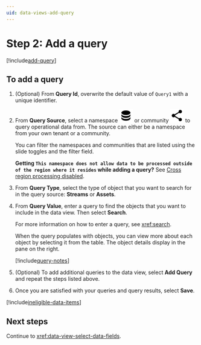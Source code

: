 ```yaml
---
uid: data-views-add-query
---
```


# Step 2: Add a query

[!include[add-query](_includes/add-query.md)]

## To add a query

1. (Optional) From **Query Id**, overwrite the default value of `Query1` with a unique identifier.

1. From **Query Source**, select a namespace ![namespace icon](../../_icons/default/database.svg) or community ![community icon](../../_icons/default/share-variant.svg) to query operational data from. The source can either be a namespace from your own tenant or a community.

   You can filter the namespaces and communities that are listed using the slide toggles and the filter field.

   **Getting `This namespace does not allow data to be processed outside of the region where it resides` while adding a query?** See [Cross region processing disabled](xref:data-view-troubleshooting#cross-region-processing-disabled).

1. From **Query Type**, select the type of object that you want to search for in the query source: **Streams** or **Assets**.

1. From **Query Value**, enter a query to find the objects that you want to include in the data view. Then select **Search**.

   For more information on how to enter a query, see <xref:search>.

   When the query populates with objects, you can view more about each object by selecting it from the table. The object details display in the pane on the right.

   [!include[query-notes](_includes/query-notes.md)]

1. (Optional) To add additional queries to the data view, select **Add Query** and repeat the steps listed above.

1. Once you are satisfied with your queries and query results, select **Save**.

[!include[ineligible-data-items](_includes/ineligible-data-items.md)]

## Next steps

Continue to <xref:data-view-select-data-fields>.
